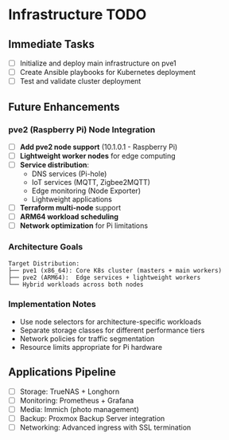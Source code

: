 # Infrastructure TODO

## Immediate Tasks
- [ ] Initialize and deploy main infrastructure on pve1
- [ ] Create Ansible playbooks for Kubernetes deployment
- [ ] Test and validate cluster deployment

## Future Enhancements

### pve2 (Raspberry Pi) Node Integration
- [ ] **Add pve2 node support** (10.1.0.1 - Raspberry Pi)
- [ ] **Lightweight worker nodes** for edge computing
- [ ] **Service distribution**:
  - DNS services (Pi-hole)
  - IoT services (MQTT, Zigbee2MQTT)
  - Edge monitoring (Node Exporter)
  - Lightweight applications
- [ ] **Terraform multi-node** support
- [ ] **ARM64 workload scheduling** 
- [ ] **Network optimization** for Pi limitations

### Architecture Goals
```
Target Distribution:
├── pve1 (x86_64): Core K8s cluster (masters + main workers)
├── pve2 (ARM64):  Edge services + lightweight workers
└── Hybrid workloads across both nodes
```

### Implementation Notes
- Use node selectors for architecture-specific workloads
- Separate storage classes for different performance tiers
- Network policies for traffic segmentation
- Resource limits appropriate for Pi hardware

## Applications Pipeline
- [ ] Storage: TrueNAS + Longhorn
- [ ] Monitoring: Prometheus + Grafana
- [ ] Media: Immich (photo management)
- [ ] Backup: Proxmox Backup Server integration
- [ ] Networking: Advanced ingress with SSL termination